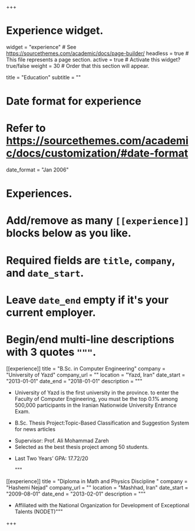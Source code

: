 +++
# Experience widget.
widget = "experience"  # See https://sourcethemes.com/academic/docs/page-builder/
headless = true  # This file represents a page section.
active = true  # Activate this widget? true/false
weight = 30  # Order that this section will appear.

title = "Education"
subtitle = ""

# Date format for experience
#   Refer to https://sourcethemes.com/academic/docs/customization/#date-format
date_format = "Jan 2006"

# Experiences.
#   Add/remove as many `[[experience]]` blocks below as you like.
#   Required fields are `title`, `company`, and `date_start`.
#   Leave `date_end` empty if it's your current employer.
#   Begin/end multi-line descriptions with 3 quotes `"""`.
[[experience]]
  title = "B.Sc. in Computer Engineering"
  company = "University of Yazd"
  company_url = ""
  location = "Yazd, Iran"
  date_start = "2013-01-01"
  date_end = "2018-01-01"
  description = """
  * University of Yazd is the first university in the province. to enter the Faculty
    of Computer Engineering, you must be the top 0.1% among 500,000 participants in the Iranian Nationwide University Entrance Exam.

  * B.Sc. Thesis Project:Topic-Based Classification and Suggestion System for news
    articles

- Supervisor: Prof. Ali Mohammad Zareh
- Selected as the best thesis project among 50 students.

* Last Two Years’ GPA: 17.72/20

  """

[[experience]]
  title = "Diploma in Math and Physics Discipline "
  company = "Hashemi Nejad"
  company_url = ""
  location = "Mashhad, Iran"
  date_start = "2009-08-01"
  date_end = "2013-02-01"
  description = """

  * Affiliated with the National Organization for Development of Exceptional
Talents (NODET)"""




+++
